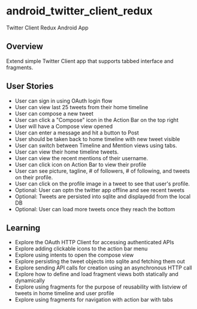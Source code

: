 android_twitter_client_redux
============================

Twitter Client Redux Android App

## Overview

Extend simple Twitter Client app that supports tabbed interface and fragments.

## User Stories

* User can sign in using OAuth login flow
* User can view last 25 tweets from their home timeline
* User can compose a new tweet
* User can click a "Compose" icon in the Action Bar on the top right
* User will have a Compose view opened
* User can enter a message and hit a button to Post
* User should be taken back to home timeline with new tweet visible
* User can switch between Timeline and Mention views using tabs.
* User can view their home timeline tweets.
* User can view the recent mentions of their username.
* User can click icon on Action Bar to view their profile
* User can see picture, tagline, # of followers, # of following, and tweets on their profile.
* User can click on the profile image in a tweet to see that user's profile.
* Optional: User can optn the twitter app offline and see recent tweets
* Optional: Tweets are persisted into sqlite and displayedd from the local DB
* Optional: User can load more tweets once they reach the bottom

## Learning 
* Explore the OAuth HTTP Client for accessing authenticated APIs
* Explore adding clickable icons to the action bar menu
* Explore using intents to open the compose view
* Explore persisting the tweet objects into sqlite and fetching them out
* Explore sending API calls for creation using an asynchronous HTTP call
* Explore how to define and load fragment views both statically and dynamically
* Explore using fragments for the purpose of reusability with listview of tweets in home timeline and user profile
* Explore using fragments for navigation with action bar with tabs

